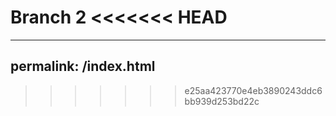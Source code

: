 Branch 2
<<<<<<< HEAD
=======
---
permalink: /index.html
---
>>>>>>> e25aa423770e4eb3890243ddc6bb939d253bd22c
